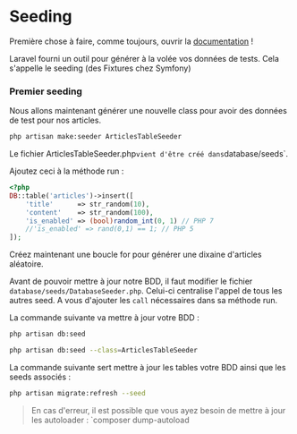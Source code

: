 # Seeding

Première chose à faire, comme toujours, ouvrir la [documentation](https://laravel.com/docs/master/seeding) !

Laravel fourni un outil pour générer à la volée vos données de tests. Cela s'appelle le seeding (des Fixtures chez Symfony)

### Premier seeding

Nous allons maintenant générer une nouvelle class pour avoir des données de test pour nos articles.

```bash
php artisan make:seeder ArticlesTableSeeder
```

Le fichier ArticlesTableSeeder.php` vient d'être créé dans `database/seeds`.

Ajoutez ceci à la méthode run :

```php
<?php
DB::table('articles')->insert([
    'title'      => str_random(10),
    'content'    => str_random(100),
    'is_enabled' => (bool)random_int(0, 1) // PHP 7
    //'is_enabled' => rand(0,1) == 1; // PHP 5
]);
```
Créez maintenant une boucle for pour générer une dixaine d'articles aléatoire.

Avant de pouvoir mettre à jour notre BDD, il faut modifier le fichier `database/seeds/DatabaseSeeder.php`.
Celui-ci centralise l'appel de tous les autres seed. A vous d'ajouter les `call` nécessaires dans sa méthode run.

La commande suivante va mettre à jour votre BDD :

```bash
php artisan db:seed

php artisan db:seed --class=ArticlesTableSeeder
```

La commande suivante sert mettre à jour les tables votre BDD ainsi que les seeds associés :

```bash
php artisan migrate:refresh --seed
```

> En cas d'erreur, il est possible que vous ayez besoin de mettre à jour les autoloader :
> `composer dump-autoload

